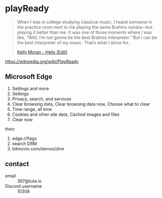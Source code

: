 # playReady

> When I was in college studying classical music, I heard someone in the
> practice room next to me playing the same Brahms sonata—but playing it better
> than me. It was one of those moments where I was like, “Well, I’m not gonna
> be the best Brahms Interpreter.” But I can be the best interpreter of my
> music. That’s what I strive for.
>
> [Kelly Moran - Helix (Edit)](//youtube.com/watch?v=JHLJMlTzTMQ)

https://wikipedia.org/wiki/PlayReady

## Microsoft Edge

1. Settings and more
2. Settings
3. Privacy, search, and services
4. Clear browsing data, Clear browsing data now, Choose what to clear
5. Time range, all time
6. Cookies and other site data, Cached images and files
7. Clear now

then:

1. edge://flags
2. search DRM
3. bitmovin.com/demos/drm

## contact

<dl>
   <dt>email</dt>
      <dd>367@tuta.io</dd>
   <dt>Discord username</dt>
      <dd>10308</dd>
</dl>
